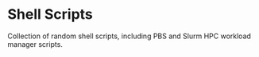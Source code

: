 # Shell Scripts

Collection of random shell scripts, including PBS and Slurm HPC workload manager scripts.
